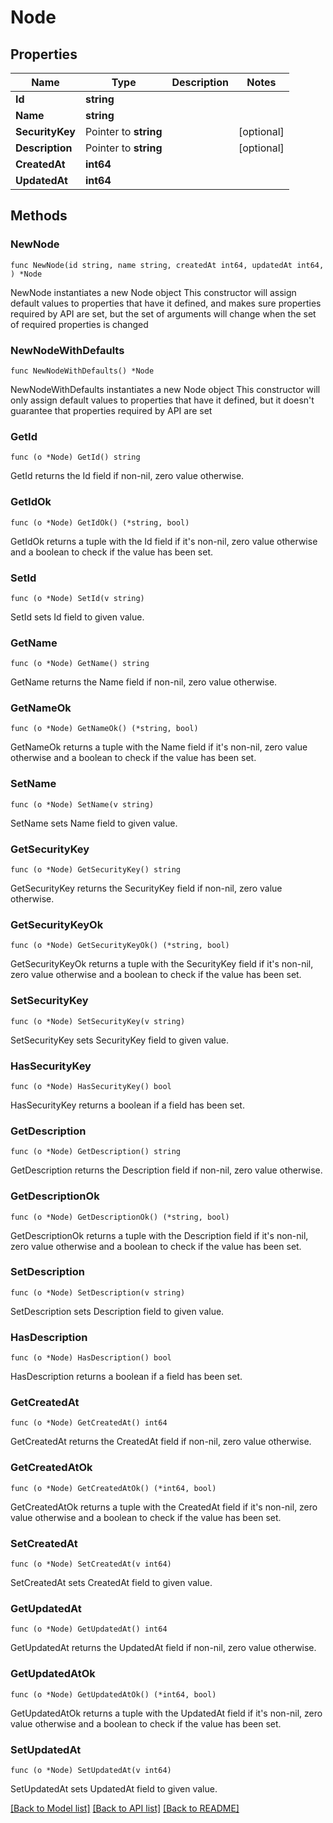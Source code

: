 # Node

## Properties

Name | Type | Description | Notes
------------ | ------------- | ------------- | -------------
**Id** | **string** |  | 
**Name** | **string** |  | 
**SecurityKey** | Pointer to **string** |  | [optional] 
**Description** | Pointer to **string** |  | [optional] 
**CreatedAt** | **int64** |  | 
**UpdatedAt** | **int64** |  | 

## Methods

### NewNode

`func NewNode(id string, name string, createdAt int64, updatedAt int64, ) *Node`

NewNode instantiates a new Node object
This constructor will assign default values to properties that have it defined,
and makes sure properties required by API are set, but the set of arguments
will change when the set of required properties is changed

### NewNodeWithDefaults

`func NewNodeWithDefaults() *Node`

NewNodeWithDefaults instantiates a new Node object
This constructor will only assign default values to properties that have it defined,
but it doesn't guarantee that properties required by API are set

### GetId

`func (o *Node) GetId() string`

GetId returns the Id field if non-nil, zero value otherwise.

### GetIdOk

`func (o *Node) GetIdOk() (*string, bool)`

GetIdOk returns a tuple with the Id field if it's non-nil, zero value otherwise
and a boolean to check if the value has been set.

### SetId

`func (o *Node) SetId(v string)`

SetId sets Id field to given value.


### GetName

`func (o *Node) GetName() string`

GetName returns the Name field if non-nil, zero value otherwise.

### GetNameOk

`func (o *Node) GetNameOk() (*string, bool)`

GetNameOk returns a tuple with the Name field if it's non-nil, zero value otherwise
and a boolean to check if the value has been set.

### SetName

`func (o *Node) SetName(v string)`

SetName sets Name field to given value.


### GetSecurityKey

`func (o *Node) GetSecurityKey() string`

GetSecurityKey returns the SecurityKey field if non-nil, zero value otherwise.

### GetSecurityKeyOk

`func (o *Node) GetSecurityKeyOk() (*string, bool)`

GetSecurityKeyOk returns a tuple with the SecurityKey field if it's non-nil, zero value otherwise
and a boolean to check if the value has been set.

### SetSecurityKey

`func (o *Node) SetSecurityKey(v string)`

SetSecurityKey sets SecurityKey field to given value.

### HasSecurityKey

`func (o *Node) HasSecurityKey() bool`

HasSecurityKey returns a boolean if a field has been set.

### GetDescription

`func (o *Node) GetDescription() string`

GetDescription returns the Description field if non-nil, zero value otherwise.

### GetDescriptionOk

`func (o *Node) GetDescriptionOk() (*string, bool)`

GetDescriptionOk returns a tuple with the Description field if it's non-nil, zero value otherwise
and a boolean to check if the value has been set.

### SetDescription

`func (o *Node) SetDescription(v string)`

SetDescription sets Description field to given value.

### HasDescription

`func (o *Node) HasDescription() bool`

HasDescription returns a boolean if a field has been set.

### GetCreatedAt

`func (o *Node) GetCreatedAt() int64`

GetCreatedAt returns the CreatedAt field if non-nil, zero value otherwise.

### GetCreatedAtOk

`func (o *Node) GetCreatedAtOk() (*int64, bool)`

GetCreatedAtOk returns a tuple with the CreatedAt field if it's non-nil, zero value otherwise
and a boolean to check if the value has been set.

### SetCreatedAt

`func (o *Node) SetCreatedAt(v int64)`

SetCreatedAt sets CreatedAt field to given value.


### GetUpdatedAt

`func (o *Node) GetUpdatedAt() int64`

GetUpdatedAt returns the UpdatedAt field if non-nil, zero value otherwise.

### GetUpdatedAtOk

`func (o *Node) GetUpdatedAtOk() (*int64, bool)`

GetUpdatedAtOk returns a tuple with the UpdatedAt field if it's non-nil, zero value otherwise
and a boolean to check if the value has been set.

### SetUpdatedAt

`func (o *Node) SetUpdatedAt(v int64)`

SetUpdatedAt sets UpdatedAt field to given value.



[[Back to Model list]](../README.md#documentation-for-models) [[Back to API list]](../README.md#documentation-for-api-endpoints) [[Back to README]](../README.md)



